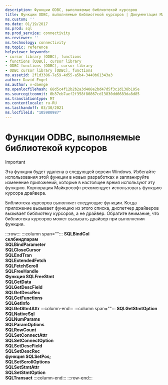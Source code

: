 ```yaml
---
description: Функции ODBC, выполняемые библиотекой курсоров
title: Функции ODBC, выполняемые библиотекой курсоров | Документация Майкрософт
ms.custom: ''
ms.date: 01/19/2017
ms.prod: sql
ms.prod_service: connectivity
ms.reviewer: ''
ms.technology: connectivity
ms.topic: reference
helpviewer_keywords:
- cursor library [ODBC], functions
- functions [ODBC], cursor library
- ODBC functions [ODBC], cursor library
- ODBC cursor library [ODBC], functions
ms.assetid: 2f1d3386-7e59-4d55-a5b4-3440b61343a3
author: David-Engel
ms.author: v-daenge
ms.openlocfilehash: 68d5c4f12b2b2a3d408e2bd47d5f3c1d138b105e
ms.sourcegitcommit: 0b37eb7aef2f358f80867cd13830dd6683da8d85
ms.translationtype: MT
ms.contentlocale: ru-RU
ms.lasthandoff: 03/30/2021
ms.locfileid: "105980987"
---
```

# <a name="odbc-functions-executed-by-the-cursor-library"></a>Функции ODBC, выполняемые библиотекой курсоров
> [!IMPORTANT]  
>  Эта функция будет удалена в следующей версии Windows. Избегайте использования этой функции в новых разработках и запланируйте изменение приложений, которые в настоящее время используют эту функцию. Корпорация Майкрософт рекомендует использовать функцию курсора драйвера.  
  
 Библиотека курсоров выполняет следующие функции. Когда приложение вызывает функцию из этого списка, диспетчер драйверов вызывает библиотеку курсоров, а не драйвер. Обратите внимание, что библиотека курсоров может вызывать драйвер при выполнении функции.  
  
:::row:::
   :::column span="":::
      **SQLBindCol**<br>      **склбиндпарам**<br>      **SQLBindParameter**<br>      **SQLCloseCursor**<br>      **SQLEndTran**<br>      **SQLExtendedFetch**<br>      **SQLFetchScroll**<br>      **SQLFreeHandle**<br>      **Функция SQLFreeStmt**<br>      **SQLGetData**<br>      **SQLGetDescField**<br>      **SQLGetDescRec**<br>      **SQLGetFunctions**<br>      **SQLGetInfo**<br>      **SQLGetStmtAttr**
   :::column-end:::
   :::column span="":::
      **SQLGetStmtOption**<br>      **SQLNativeSql**<br>      **SQLNumParams**<br>      **SQLParamOptions**<br>      **SQLRowCount**<br>      **SQLSetConnectAttr**<br>      **SQLSetConnectOption**<br>      **SQLSetDescField**<br>      **SQLSetDescRec**<br>      **функция SQLSetPos;**<br>      **SQLSetScrollOptions**<br>      **SQLSetStmtAttr**<br>      **SQLSetStmtOption**<br>      **SQLTransact**
   :::column-end:::
:::row-end:::
